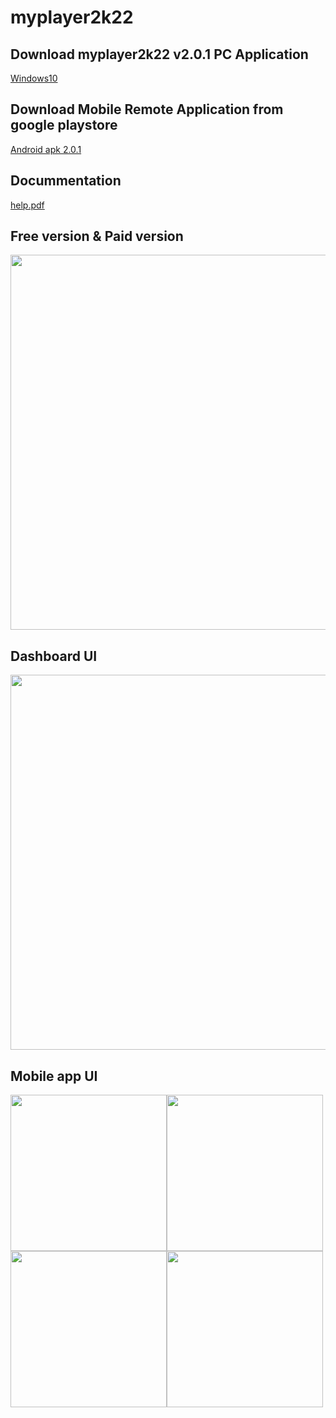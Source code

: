 # myplayer2k22

## Download myplayer2k22 v2.0.1 PC Application
<a href="https://bit.ly/348YOFL">Windows10</a>

## Download Mobile Remote Application from google playstore
<a href="https://play.google.com/store/apps/details?id=com.myplayer2k22.myplayer2k22remote">Android apk 2.0.1</a>
## Docummentation
<a href="https://bit.ly/3pHZOIr">help.pdf</a>

## Free version & Paid version
<a href="#"><img href="#" src="https://github.com/myplayerteam/myplayer2k22/blob/main/version2.0.0.png" width="600"></a>

## Dashboard UI
<a href="#"><img src="https://github.com/myplayerteam/myplayer2k22/blob/main/dashboard1.png" width="600"></a>

## Mobile app UI
<a href="#"><img src="https://github.com/myplayerteam/myplayer2k22/blob/main/login.png" height="250"></a><a href="#"><img src="https://github.com/myplayerteam/myplayer2k22/blob/main/filelist1.png" height="250"><a href="#"><img src="https://github.com/myplayerteam/myplayer2k22/blob/main/filelist2.png" height="250"></a><a href="#"><img src="https://github.com/myplayerteam/myplayer2k22/blob/main/remote.png" height="250"></a>

